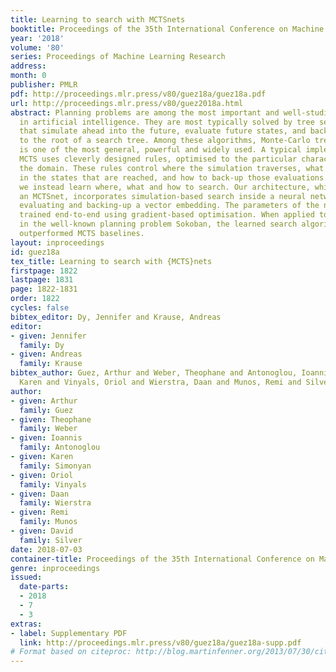 ```yaml
---
title: Learning to search with MCTSnets
booktitle: Proceedings of the 35th International Conference on Machine Learning
year: '2018'
volume: '80'
series: Proceedings of Machine Learning Research
address: 
month: 0
publisher: PMLR
pdf: http://proceedings.mlr.press/v80/guez18a/guez18a.pdf
url: http://proceedings.mlr.press/v80/guez2018a.html
abstract: Planning problems are among the most important and well-studied problems
  in artificial intelligence. They are most typically solved by tree search algorithms
  that simulate ahead into the future, evaluate future states, and back-up those evaluations
  to the root of a search tree. Among these algorithms, Monte-Carlo tree search (MCTS)
  is one of the most general, powerful and widely used. A typical implementation of
  MCTS uses cleverly designed rules, optimised to the particular characteristics of
  the domain. These rules control where the simulation traverses, what to evaluate
  in the states that are reached, and how to back-up those evaluations. In this paper
  we instead learn where, what and how to search. Our architecture, which we call
  an MCTSnet, incorporates simulation-based search inside a neural network, by expanding,
  evaluating and backing-up a vector embedding. The parameters of the network are
  trained end-to-end using gradient-based optimisation. When applied to small searches
  in the well-known planning problem Sokoban, the learned search algorithm significantly
  outperformed MCTS baselines.
layout: inproceedings
id: guez18a
tex_title: Learning to search with {MCTS}nets
firstpage: 1822
lastpage: 1831
page: 1822-1831
order: 1822
cycles: false
bibtex_editor: Dy, Jennifer and Krause, Andreas
editor:
- given: Jennifer
  family: Dy
- given: Andreas
  family: Krause
bibtex_author: Guez, Arthur and Weber, Theophane and Antonoglou, Ioannis and Simonyan,
  Karen and Vinyals, Oriol and Wierstra, Daan and Munos, Remi and Silver, David
author:
- given: Arthur
  family: Guez
- given: Theophane
  family: Weber
- given: Ioannis
  family: Antonoglou
- given: Karen
  family: Simonyan
- given: Oriol
  family: Vinyals
- given: Daan
  family: Wierstra
- given: Remi
  family: Munos
- given: David
  family: Silver
date: 2018-07-03
container-title: Proceedings of the 35th International Conference on Machine Learning
genre: inproceedings
issued:
  date-parts:
  - 2018
  - 7
  - 3
extras:
- label: Supplementary PDF
  link: http://proceedings.mlr.press/v80/guez18a/guez18a-supp.pdf
# Format based on citeproc: http://blog.martinfenner.org/2013/07/30/citeproc-yaml-for-bibliographies/
---
```

